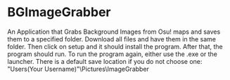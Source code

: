 # BGImageGrabber
An Application that Grabs Background Images from Osu! maps and saves them to a specified folder.
Download all files and have them in the same folder. Then click on setup and it should install the program. 
After that, the program should run.
To run the program again, either use the .exe or the launcher.
There is a default save location if you do not choose one: "Users\(Your Username)"\Pictures\ImageGrabber
